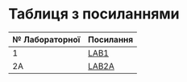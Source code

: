 # Таблиця з посиланнями
|№ Лабораторної|Посилання|
|---|---|
|1|[LAB1](https://github.com/miglasdima/Lab1.git)|
|2A|[LAB2A](https://github.com/miglasdima/Technology-program-information-system-Lab2A.git)|
